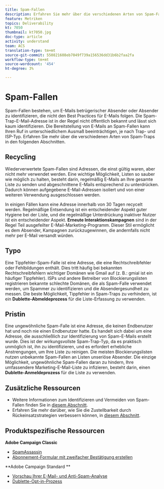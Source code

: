 ```yaml
---
title: Spam-Fallen
description: Erfahren Sie mehr über die verschiedenen Arten von Spam-Fallen.
feature: Metriken
topics: Deliverability
kt: 7050
thumbnail: kt7050.jpg
doc-type: article
activity: understand
team: ACS
translation-type: tm+mt
source-git-commit: 550821608eb7049f739a156536dd31b6b2faa2fa
workflow-type: tm+mt
source-wordcount: '454'
ht-degree: 3%

---
```



# Spam-Fallen

Spam-Fallen bestehen, um E-Mails betrügerischer Absender oder Absender zu identifizieren, die nicht den Best Practices für E-Mails folgen. Die Spam-Trap-E-Mail-Adresse ist in der Regel nicht öffentlich bekannt und lässt sich kaum identifizieren. Die Bereitstellung von E-Mails an Spam-Fallen kann Ihren Ruf in unterschiedlichem Ausmaß beeinträchtigen, je nach Trap- und ISP-Typ. Erfahren Sie mehr über die verschiedenen Arten von Spam-Traps in den folgenden Abschnitten.

## Recycling

Wiederverwertete Spam-Fallen sind Adressen, die einst gültig waren, aber nicht mehr verwendet werden. Eine wichtige Möglichkeit, Listen so sauber wie möglich zu halten, besteht darin, regelmäßig E-Mails an Ihre gesamte Liste zu senden und abgeschnittene E-Mails entsprechend zu unterdrücken. Dadurch können aufgegebene E-Mail-Adressen isoliert und von einer weiteren Verwendung ausgeschlossen werden.

In einigen Fällen kann eine Adresse innerhalb von 30 Tagen recycelt werden. Regelmäßige Entsendung ist ein entscheidender Aspekt guter Hygiene bei der Liste, und die regelmäßige Unterdrückung inaktiver Nutzer ist ein entscheidender Aspekt. **Erneute Interaktionskampagnen** sind in der Regel Teil ausgefeilter E-Mail-Marketing-Programm. Dieser Stil ermöglicht es dem Absender, Kampagnen zurückzugewinnen, die andernfalls nicht mehr per E-Mail versandt würden.

## Typo

Eine Tippfehler-Spam-Falle ist eine Adresse, die eine Rechtschreibfehler oder Fehlbildungen enthält. Dies tritt häufig bei bekannten Rechtschreibfehlern wichtiger Domänen wie Gmail auf (z. B.: gmial ist ein häufiger Tippfehler). ISPs und andere Betreiber von Blockierungslisten registrieren bekannte schlechte Domänen, die als Spam-Falle verwendet werden, um Spammer zu identifizieren und die Absendergesundheit zu messen. Die beste Möglichkeit, Tippfehler in Spam-Traps zu verhindern, ist ein **Dublette-Abmeldeprozess** für die Liste-Erfassung zu verwenden.

## Pristin

Eine ungewöhnliche Spam-Falle ist eine Adresse, die keinen Endbenutzer hat und noch nie einen Endbenutzer hatte. Es handelt sich dabei um eine Adresse, die ausschließlich zur Identifizierung von Spam-E-Mails erstellt wurde. Dies ist der wirkungsvollste Spam-Trap-Typ, da es praktisch unmöglich ist, ihn zu identifizieren, und es erfordert erhebliche Anstrengungen, um Ihre Liste zu reinigen. Die meisten Blockierungslisten nutzen unbekannte Spam-Fallen an Listen unseriöse Absender. Die einzige Möglichkeit, ungewöhnliche Spam-Fallen daran zu hindern, Ihre umfassendere Marketing-E-Mail-Liste zu infizieren, besteht darin, einen **Dublette-Anmeldeprozess** für die Liste zu verwenden.

## Zusätzliche Ressourcen

* Weitere Informationen zum Identifizieren und Vermeiden von Spam-Fallen finden Sie in [diesem Abschnitt](/help/additional-resources/all-about-spam-traps.md).
* Erfahren Sie mehr darüber, wie Sie die Zustellbarkeit durch Rückeinsatzstrategien verbessern können, in [diesem Abschnitt](/help/additional-resources/re-engagement.md).

## Produktspezifische Ressourcen

**Adobe Campaign Classic**

* [SpamAssassin](https://experienceleague.adobe.com/docs/campaign-classic/using/sending-messages/deliverability-management/spamassassin.html?lang=en#using-spamassassin)
* [Abonnement-Formular mit zweifacher Bestätigung erstellen](https://experienceleague.adobe.com/docs/campaign-classic/using/designing-content/web-forms/use-cases--web-forms.html?lang=en#create-a-subscription--form-with-double-opt-in)

**Adobe Campaign Standard **

* [Vorschau Ihrer E-Mail- und Anti-Spam-Analyse](https://experienceleague.adobe.com/docs/campaign-standard-learn/tutorials/designing-content/email-designer/preview-your-email.html#designing-content)
* [Dublette-Opt-in-Prozess](https://experienceleague.adobe.com/docs/campaign-standard/using/communication-channels/landing-pages/setting-up-a-double-opt-in-process.html?lang=en#communication-channels)

